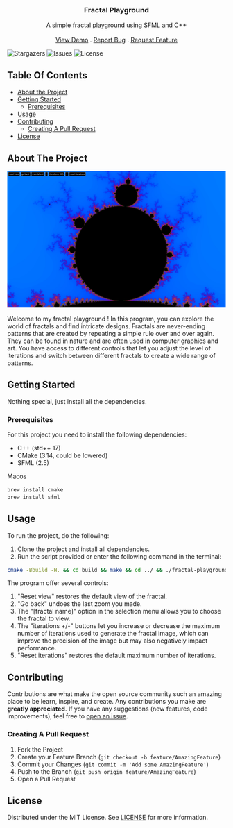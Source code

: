 <br/>
<div align="center">
  <h3 align="center">Fractal Playground</h3>

  <p align="center">
    A simple fractal playground using SFML and C++
    <br/>
    <br/>
    <a href="https://github.com/Gagonlaire/fractal-playground">View Demo</a>
    .
    <a href="https://github.com/Gagonlaire/fractal-playground/issues">Report Bug</a>
    .
    <a href="https://github.com/Gagonlaire/fractal-playground/issues">Request Feature</a>
  </p>
</div>

![Stargazers](https://img.shields.io/github/stars/Gagonlaire/fractal-playground?style=social) ![Issues](https://img.shields.io/github/issues/Gagonlaire/fractal-playground) ![License](https://img.shields.io/github/license/Gagonlaire/fractal-playground)

## Table Of Contents

* [About the Project](#about-the-project)
* [Getting Started](#getting-started)
    * [Prerequisites](#prerequisites)
* [Usage](#usage)
* [Contributing](#contributing)
    * [Creating A Pull Request](#creating-a-pull-request)
* [License](#license)

## About The Project

![Screen Shot](https://raw.githubusercontent.com/Gagonlaire/fractal-playground/main/resources/example.jpg)

Welcome to my fractal playground ! In this program, you can explore the world of fractals and find intricate designs. Fractals are never-ending patterns that are created by repeating a simple rule over and over again. They can be found in nature and are often used in computer graphics and art. You have access to different controls that let you adjust the level of iterations and switch between different fractals to create a wide range of patterns.

## Getting Started

Nothing special, just install all the dependencies.

### Prerequisites

For this project you need to install the following dependencies:

* C++ (std++ 17)
* CMake (3.14, could be lowered)
* SFML (2.5)

Macos
```sh
brew install cmake
brew install sfml
```

## Usage

To run the project, do the following:

1. Clone the project and install all dependencies.
2. Run the script provided or enter the following command in the terminal:
```sh
cmake -Bbuild -H. && cd build && make && cd ../ && ./fractal-playground
```

The program offer several controls:

1. "Reset view" restores the default view of the fractal.
2. "Go back" undoes the last zoom you made.
3. The "[fractal name]" option in the selection menu allows you to choose the fractal to view.
4. The "iterations +/-" buttons let you increase or decrease the maximum number of iterations used to generate the fractal image, which can improve the precision of the image but may also negatively impact performance.
5. "Reset iterations" restores the default maximum number of iterations.

## Contributing

Contributions are what make the open source community such an amazing place to be learn, inspire, and create.
Any contributions you make are **greatly appreciated**. If you have any suggestions (new features, code improvements), feel free to [open an issue](https://github.com/Gagonlaire/fractal-playground/issues/new).

### Creating A Pull Request

1. Fork the Project
2. Create your Feature Branch (`git checkout -b feature/AmazingFeature`)
3. Commit your Changes (`git commit -m 'Add some AmazingFeature'`)
4. Push to the Branch (`git push origin feature/AmazingFeature`)
5. Open a Pull Request

## License

Distributed under the MIT License. See [LICENSE](https://github.com/Gagonlaire/fractal-playground/blob/main/LICENSE) for more information.
